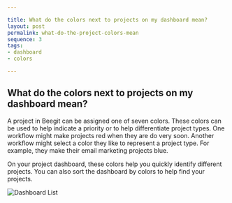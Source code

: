 ```yaml
---

title: What do the colors next to projects on my dashboard mean?
layout: post
permalink: what-do-the-project-colors-mean
sequence: 3
tags:
- dashboard
- colors

---
```


## What do the colors next to projects on my dashboard mean? 
A project in Beegit can be assigned one of seven colors. These colors can be used to help indicate a priority or to help differentiate project types. One workflow might make projects red when they are do very soon. Another workflow might select a color they like to represent a project type. For example, they make their email marketing projects blue. 

On your project dashboard, these colors help you quickly identify different projects. You can also sort the dashboard by colors to help find your projects. 

![Dashboard List](https://s3.amazonaws.com/beegit-images/helpImages/dashboard-list.png)
